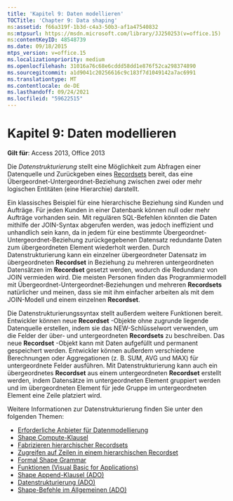 ```yaml
---
title: 'Kapitel 9: Daten modellieren'
TOCTitle: 'Chapter 9: Data shaping'
ms:assetid: f66a319f-1b3d-c4a3-50b3-af1a47540832
ms:mtpsurl: https://msdn.microsoft.com/library/JJ250253(v=office.15)
ms:contentKeyID: 48548739
ms.date: 09/18/2015
mtps_version: v=office.15
ms.localizationpriority: medium
ms.openlocfilehash: 31016a76c68e6cddd58dd1e876f52ca298374890
ms.sourcegitcommit: a1d9041c20256616c9c183f7d1049142a7ac6991
ms.translationtype: MT
ms.contentlocale: de-DE
ms.lasthandoff: 09/24/2021
ms.locfileid: "59622515"
---
```

# <a name="chapter-9-data-shaping"></a>Kapitel 9: Daten modellieren

**Gilt für**: Access 2013, Office 2013

Die *Datenstrukturierung* stellt eine Möglichkeit zum Abfragen einer Datenquelle und Zurückgeben eines [Recordsets](recordset-object-ado.md) bereit, das eine Übergeordnet-Untergeordnet-Beziehung zwischen zwei oder mehr logischen Entitäten (eine Hierarchie) darstellt. 

Ein klassisches Beispiel für eine hierarchische Beziehung sind Kunden und Aufträge. Für jeden Kunden in einer Datenbank können null oder mehr Aufträge vorhanden sein. Mit regulären SQL-Befehlen könnten die Daten mithilfe der JOIN-Syntax abgerufen werden, was jedoch ineffizient und unhandlich sein kann, da in jedem für eine bestimmte Übergeordnet-Untergeordnet-Beziehung zurückgegebenen Datensatz redundante Daten zum übergeordneten Element wiederholt werden. Durch Datenstrukturierung kann ein einzelner übergeordneter Datensatz im übergeordneten **Recordset** in Beziehung zu mehreren untergeordneten Datensätzen im **Recordset** gesetzt werden, wodurch die Redundanz von JOIN vermieden wird. Die meisten Personen finden das Programmiermodell mit Übergeordnet-Untergeordnet-Beziehungen und mehreren **Recordsets** natürlicher und meinen, dass sie mit ihm einfacher arbeiten als mit dem JOIN-Modell und einem einzelnen **Recordset**.

Die Datenstrukturierungssyntax stellt außerdem weitere Funktionen bereit. Entwickler können neue **Recordset** -Objekte ohne zugrunde liegende Datenquelle erstellen, indem sie das NEW-Schlüsselwort verwenden, um die Felder der über- und untergeordneten **Recordsets** zu beschreiben. Das neue **Recordset** -Objekt kann mit Daten aufgefüllt und permanent gespeichert werden. Entwickler können außerdem verschiedene Berechnungen oder Aggregationen (z. B. SUM, AVG und MAX) für untergeordnete Felder ausführen. Mit Datenstrukturierung kann auch ein übergeordnetes **Recordset** aus einem untergeordneten **Recordset** erstellt werden, indem Datensätze im untergeordneten Element gruppiert werden und im übergeordneten Element für jede Gruppe im untergeordneten Element eine Zeile platziert wird.

Weitere Informationen zur Datenstrukturierung finden Sie unter den folgenden Themen:

- [Erforderliche Anbieter für Datenmodellierung](required-providers-for-data-shaping.md)
- [Shape Compute-Klausel](shape-compute-clause.md)
- [Fabrizieren hierarchischer Recordsets](fabricating-hierarchical-recordsets.md)
- [Zugreifen auf Zeilen in einem hierarchischen Recordset](accessing-rows-in-a-hierarchical-recordset.md)
- [Formal Shape Grammar](formal-shape-grammar.md)
- [Funktionen (Visual Basic for Applications)](visual-basic-for-applications-functions.md)
- [Shape Append-Klausel (ADO)](shape-append-clause.md)
- [Datenstrukturierung (ADO)](data-shaping.md)
- [Shape-Befehle im Allgemeinen (ADO)](shape-commands-in-general.md)

